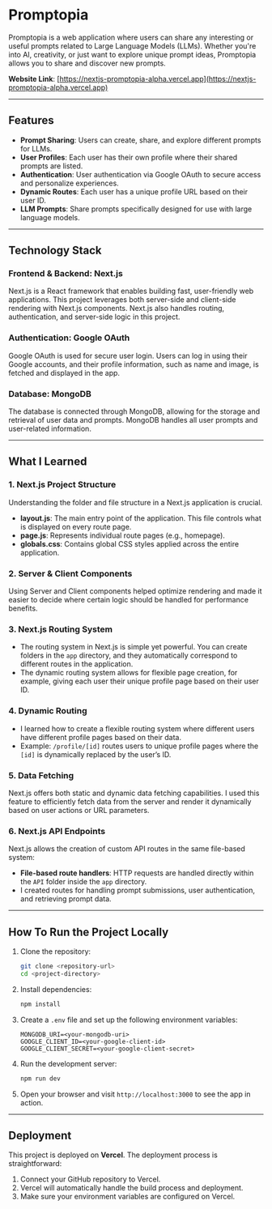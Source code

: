 # Promptopia

Promptopia is a web application where users can share any interesting or useful prompts related to Large Language Models (LLMs). Whether you're into AI, creativity, or just want to explore unique prompt ideas, Promptopia allows you to share and discover new prompts. 

**Website Link**: [https://nextjs-promptopia-alpha.vercel.app](https://nextjs-promptopia-alpha.vercel.app)

---

## Features

- **Prompt Sharing**: Users can create, share, and explore different prompts for LLMs.
- **User Profiles**: Each user has their own profile where their shared prompts are listed.
- **Authentication**: User authentication via Google OAuth to secure access and personalize experiences.
- **Dynamic Routes**: Each user has a unique profile URL based on their user ID.
- **LLM Prompts**: Share prompts specifically designed for use with large language models.

---

## Technology Stack

### Frontend & Backend: **Next.js**
Next.js is a React framework that enables building fast, user-friendly web applications. This project leverages both server-side and client-side rendering with Next.js components. Next.js also handles routing, authentication, and server-side logic in this project.

### Authentication: **Google OAuth**
Google OAuth is used for secure user login. Users can log in using their Google accounts, and their profile information, such as name and image, is fetched and displayed in the app.

### Database: **MongoDB**
The database is connected through MongoDB, allowing for the storage and retrieval of user data and prompts. MongoDB handles all user prompts and user-related information.

---

## What I Learned

### 1. **Next.js Project Structure**
Understanding the folder and file structure in a Next.js application is crucial. 
- **layout.js**: The main entry point of the application. This file controls what is displayed on every route page.
- **page.js**: Represents individual route pages (e.g., homepage).
- **globals.css**: Contains global CSS styles applied across the entire application.

### 2. **Server & Client Components**
Using Server and Client components helped optimize rendering and made it easier to decide where certain logic should be handled for performance benefits.

### 3. **Next.js Routing System**
- The routing system in Next.js is simple yet powerful. You can create folders in the `app` directory, and they automatically correspond to different routes in the application.
- The dynamic routing system allows for flexible page creation, for example, giving each user their unique profile page based on their user ID.

### 4. **Dynamic Routing**
- I learned how to create a flexible routing system where different users have different profile pages based on their data. 
- Example: `/profile/[id]` routes users to unique profile pages where the `[id]` is dynamically replaced by the user’s ID.

### 5. **Data Fetching**
Next.js offers both static and dynamic data fetching capabilities. I used this feature to efficiently fetch data from the server and render it dynamically based on user actions or URL parameters.

### 6. **Next.js API Endpoints**
Next.js allows the creation of custom API routes in the same file-based system:
- **File-based route handlers**: HTTP requests are handled directly within the `API` folder inside the `app` directory.
- I created routes for handling prompt submissions, user authentication, and retrieving prompt data.
  
---

## How To Run the Project Locally

1. Clone the repository:
   ```bash
   git clone <repository-url>
   cd <project-directory>
   ```

2. Install dependencies:
   ```bash
   npm install
   ```

3. Create a `.env` file and set up the following environment variables:
   ```env
   MONGODB_URI=<your-mongodb-uri>
   GOOGLE_CLIENT_ID=<your-google-client-id>
   GOOGLE_CLIENT_SECRET=<your-google-client-secret>
   ```

4. Run the development server:
   ```bash
   npm run dev
   ```

5. Open your browser and visit `http://localhost:3000` to see the app in action.

---

## Deployment

This project is deployed on **Vercel**. The deployment process is straightforward:
1. Connect your GitHub repository to Vercel.
2. Vercel will automatically handle the build process and deployment.
3. Make sure your environment variables are configured on Vercel.
